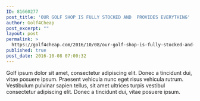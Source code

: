 ```yaml
---
ID: 81660277
post_title: 'OUR GOLF SHOP IS FULLY STOCKED AND  PROVIDES EVERYTHING'
author: Golf4Cheap
post_excerpt: ""
layout: post
permalink: >
  https://golf4cheap.com/2016/10/08/our-golf-shop-is-fully-stocked-and-provides-everything-3/
published: true
post_date: 2016-10-08 07:00:32
---
```

Golf ipsum dolor sit amet, consectetur adipiscing elit. Donec a tincidunt dui, vitae posuere ipsum. Praesent vehicula nunc eget risus vehicula rutrum. Vestibulum pulvinar sapien tellus, sit amet ultrices turpis vestibul consectetur adipiscing elit. Donec a tincidunt dui, vitae posuere ipsum.